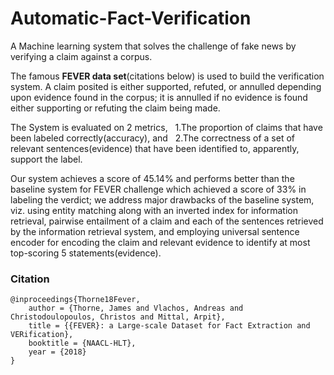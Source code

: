 # Automatic-Fact-Verification
A Machine learning system that solves the challenge of fake news by verifying a claim against a corpus.  

The famous **FEVER data set**(citations below) is used to build the verification system.
A claim posited is either supported, refuted, or annulled depending upon evidence found in the corpus; it is annulled if no evidence is found either supporting or refuting the claim being made.

The System is evaluated on 2 metrics,  
1.The proportion of claims that have been labeled correctly(accuracy), and  
2.The correctness of a set of relevant sentences(evidence) that have been identified to, apparently, support the label.  

Our system achieves a score of 45.14% and performs better than the baseline system for FEVER challenge which achieved a score of 33% in labeling the verdict; we address major drawbacks of the baseline system, viz. using entity matching along with an inverted index for information retrieval, pairwise entailment of a claim and each of the sentences retrieved by the information retrieval system, and employing universal sentence encoder for encoding the claim and relevant evidence to identify at most top-scoring 5 statements(evidence).
### Citation
```
@inproceedings{Thorne18Fever,  
    author = {Thorne, James and Vlachos, Andreas and Christodoulopoulos, Christos and Mittal, Arpit},  
    title = {{FEVER}: a Large-scale Dataset for Fact Extraction and VERification},  
    booktitle = {NAACL-HLT},  
    year = {2018}  
}
```
